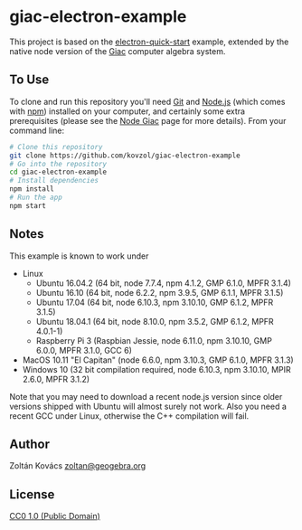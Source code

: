 # giac-electron-example

This project is based on the
[electron-quick-start](https://github.com/electron/electron-quick-start)
example, extended by the native node version of the
[Giac](http://www-fourier.ujf-grenoble.fr/~parisse/giac.html) computer
algebra system.

## To Use

To clone and run this repository you'll need [Git](https://git-scm.com)
and [Node.js](https://nodejs.org/en/download/) (which comes with
[npm](http://npmjs.com)) installed on your computer, and certainly some extra
prerequisites (please see the [Node Giac](https://www.npmjs.com/package/giac)
page for more details). From your command line:

```bash
# Clone this repository
git clone https://github.com/kovzol/giac-electron-example
# Go into the repository
cd giac-electron-example
# Install dependencies
npm install
# Run the app
npm start
```

## Notes

This example is known to work under

* Linux
  * Ubuntu 16.04.2 (64 bit, node 7.7.4, npm 4.1.2, GMP 6.1.0, MPFR 3.1.4)
  * Ubuntu 16.10 (64 bit, node 6.2.2, npm 3.9.5, GMP 6.1.1, MPFR 3.1.5)
  * Ubuntu 17.04 (64 bit, node 6.10.3, npm 3.10.10, GMP 6.1.2, MPFR 3.1.5)
  * Ubuntu 18.04.1 (64 bit, node 8.10.0, npm 3.5.2, GMP 6.1.2, MPFR 4.0.1-1)
  * Raspberry Pi 3 (Raspbian Jessie, node 6.11.0, npm 3.10.10, GMP 6.0.0, MPFR 3.1.0, GCC 6)
* MacOS 10.11 "El Capitan" (node 6.6.0, npm 3.10.3, GMP 6.1.0, MPFR 3.1.3)
* Windows 10 (32 bit compilation required, node 6.10.3, npm 3.10.10, MPIR 2.6.0, MPFR 3.1.2)

Note that you may need to download a recent node.js version since older versions shipped with Ubuntu
will almost surely not work. Also you need a recent GCC under Linux, otherwise the C++ compilation
will fail.

## Author

Zoltán Kovács <zoltan@geogebra.org>

## License

[CC0 1.0 (Public Domain)](LICENSE.md)
